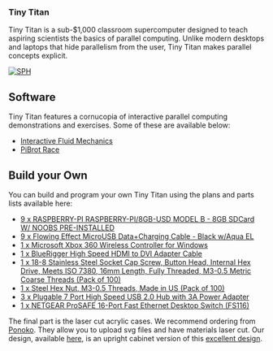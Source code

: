 ### Tiny Titan
Tiny Titan is a sub-$1,000 classroom supercomputer designed to teach aspiring scientists the basics of parallel computing. Unlike modern desktops and laptops that hide parallelism from the user, Tiny Titan makes parallel concepts explicit.

[![SPH](https://raw.github.com/olcf/tinytitan/master/images/four_cabinet_sph.jpg)](https://raw.github.com/olcf/tinytitan/master/images/four_cabinet_sph.jpg)

## Software
Tiny Titan features a cornucopia of interactive parallel computing demonstrations and exercises. Some of these are available below:
* [Interactive Fluid Mechanics](https://github.com/adamsimpson/SPH) 
* [PiBrot Race](https://github.com/AdamSimpson/Mandelbrot)

## Build your Own
You can build and program your own Tiny Titan using the plans and parts lists available here:

* [9 x RASPBERRY-PI  RASPBERRY-PI/8GB-USD  MODEL B - 8GB SDCard W/ NOOBS PRE-INSTALLED](http://www.newark.com/raspberry-pi/raspberry-pi-8gb-usd/model-b-8gb-sdcard-w-noobs-pre/dp/04X5042)
* [9 x Flowing Effect MicroUSB Data+Charging Cable - Black w/Aqua EL](http://www.adafruit.com/products/1233)
* [1 x Microsoft Xbox 360 Wireless Controller for Windows](http://www.amazon.com/Microsoft-Xbox-Wireless-Controller-Windows/dp/B004QRKWKQ/)
* [1 x BlueRigger High Speed HDMI to DVI Adapter Cable](http://www.amazon.com/BlueRigger-High-Speed-Adapter-Cable/dp/B005LJQO9G/)
* [1 x 18-8 Stainless Steel Socket Cap Screw, Button Head, Internal Hex Drive, Meets ISO 7380, 16mm Length, Fully Threaded, M3-0.5 Metric Coarse Threads (Pack of 100)](http://www.amazon.com/gp/product/B005E00BN2/)
* [1 x Steel Hex Nut, M3-0.5 Threads, Made in US (Pack of 100)](http://www.amazon.com/gp/product/B000NBIH92/)
* [3 x Plugable 7 Port High Speed USB 2.0 Hub with 3A Power Adapter](http://www.amazon.com/gp/product/B003Z4G3I6/)
* [1 x NETGEAR ProSAFE 16-Port Fast Ethernet Desktop Switch (FS116)](http://www.amazon.com/NETGEAR-ProSAFE-16-Port-Ethernet-Desktop/dp/B000063UZW/)


The final part is the laser cut acrylic cases. We recommend ordering from [Ponoko](http://www.ponoko.com). They allow you to upload svg files and have materials laser cut. Our design, available [here](https://raw.github.com/olcf/tinytitan/master/images/tinytitan_p3_inkscape_fixed.svg), is an upright cabinet version of this [excellent design](http://www.thingiverse.com/thing:25100).
